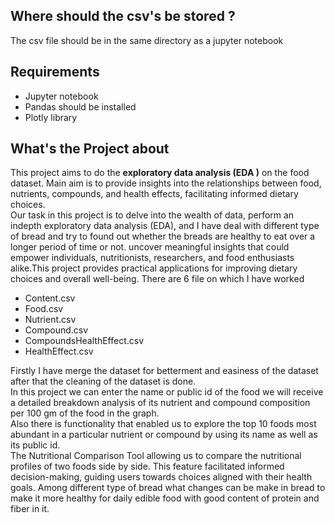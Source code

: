 <h2> Where should the csv's be stored ? </h2>
The csv file should be in the same directory as a jupyter notebook
<h2>Requirements</h2>
<ul>
  <li>Jupyter notebook </li>
  <li>Pandas should be installed</li>
  <li>Plotly library </li>
</ul>

<h2> What's the Project about </h2>
This project aims to do the <b>exploratory data analysis (EDA )</b> on the food dataset.
Main aim is to provide insights into the relationships between food, nutrients, compounds, and health
effects, facilitating informed dietary choices.<br> 
Our task in this project is to delve into the wealth of data, perform an indepth exploratory data analysis (EDA), and
I have deal with different type of bread and try to found out whether the breads are healthy to eat over a longer period of time or not.
uncover meaningful insights that could empower individuals, nutritionists, researchers, and food enthusiasts
alike.This project provides practical applications for improving dietary choices and overall well-being.
There are 6 file on which I have worked 
<ul> 
  <li>Content.csv</li>
  <li>Food.csv</li>
  <li>Nutrient.csv</li>
  <li>Compound.csv</li>
  <li>CompoundsHealthEffect.csv</li>
  <li>HealthEffect.csv</li>
</ul>
Firstly I have merge the dataset for betterment and easiness of the dataset
after that the cleaning of the dataset is done.<br> 
In this project we can enter the name or public id of the food we will receive a detailed breakdown analysis of its nutrient and
compound composition per 100 gm of the food in the graph.<br> 
Also there is functionality that enabled us to explore the top 10 foods most abundant in a particular nutrient or compound by using its
name as well as its public id.<br>
The Nutritional Comparison Tool allowing us to compare the nutritional profiles of two foods side by
side. This feature facilitated informed decision-making, guiding users towards choices aligned with their
health goals.
Among different type of bread what changes can be make in bread to make it more healthy for daily edible food with good content of protein and fiber in it.



